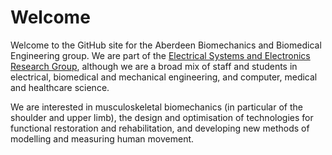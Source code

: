 # Welcome

Welcome to the GitHub site for the Aberdeen Biomechanics and Biomedical Engineering group. We are part of the [Electrical Systems and Electronics Research Group](https://www.abdn.ac.uk/engineering/research/power-systems-communications-optics-123.php), although we are a broad mix of staff and students in electrical, biomedical and mechanical engineering, and computer, medical and healthcare science.

We are interested in musculoskeletal biomechanics (in particular of the shoulder and upper limb), the design and optimisation of technologies for functional restoration and rehabilitation, and developing new methods of modelling and measuring human movement.
